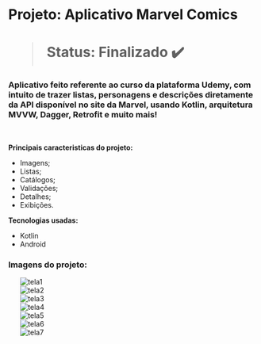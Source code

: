 <h1> Projeto: Aplicativo Marvel Comics <h1> 

  > Status: Finalizado ✔️
  
  ### Aplicativo feito referente ao curso da plataforma Udemy, com intuito de trazer listas, personagens e descrições diretamente da API disponível no site da Marvel, usando Kotlin, arquitetura MVVW, Dagger, Retrofit e muito mais!
  
  <br>
  
  <strong>Principais caracteristicas do projeto: </strong>
  + Imagens;
  + Listas;
  + Catálogos;
  + Validações;
  + Detalhes;
  + Exibições.
  
  <strong>Tecnologias usadas: </strong>
   + Kotlin
   + Android 
  
   ### Imagens do projeto:
  

&nbsp;&nbsp;&nbsp;&nbsp;&nbsp;&nbsp;![tela1](https://user-images.githubusercontent.com/79876042/147498076-11ad7cbe-b315-45f6-8b03-2253ab101784.png)
  <br>
&nbsp;&nbsp;&nbsp;&nbsp;&nbsp;&nbsp;![tela2](https://user-images.githubusercontent.com/79876042/147498080-f976fd7f-53c6-4f30-8ac1-e89f6e784640.png)
  <br>
&nbsp;&nbsp;&nbsp;&nbsp;&nbsp;&nbsp;![tela3](https://user-images.githubusercontent.com/79876042/147498085-9febca97-a242-4685-9d50-0461559b0a60.png)
  <br>
&nbsp;&nbsp;&nbsp;&nbsp;&nbsp;&nbsp;![tela4](https://user-images.githubusercontent.com/79876042/147498089-154bbe43-84b4-42d2-a46e-572a54e671dc.png)
  <br>
&nbsp;&nbsp;&nbsp;&nbsp;&nbsp;&nbsp;![tela5](https://user-images.githubusercontent.com/79876042/147498091-cec233a4-ac48-4df0-a2e9-2a87cf1b9fd8.png)
  <br>
&nbsp;&nbsp;&nbsp;&nbsp;&nbsp;&nbsp;![tela6](https://user-images.githubusercontent.com/79876042/147498096-5f6bb4fc-7549-4dfa-85a4-2a7c7c130232.png)
  <br>
&nbsp;&nbsp;&nbsp;&nbsp;&nbsp;&nbsp;![tela7](https://user-images.githubusercontent.com/79876042/147498098-41ced88f-23b7-4619-956f-6d392cd27cb6.png)

